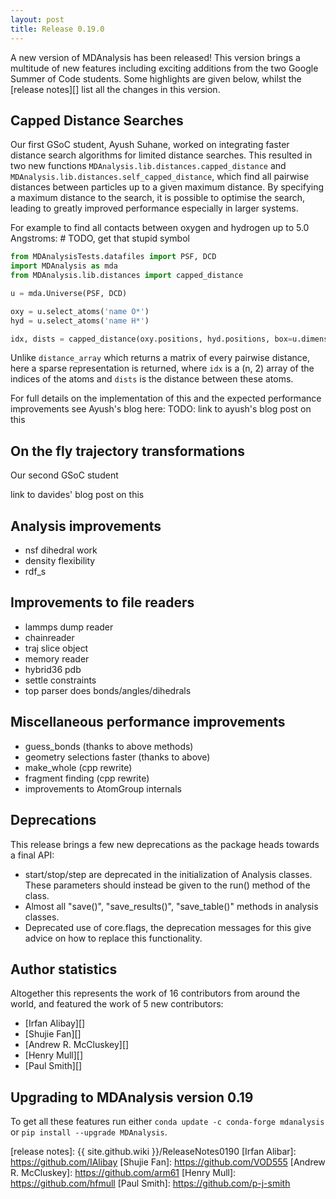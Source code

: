 ```yaml
---
layout: post
title: Release 0.19.0
---
```


A new version of MDAnalysis has been released!
This version brings a multitude of new features
including exciting additions from the two Google Summer of Code students.
Some highlights are given below, whilst
the [release notes][] list all the changes in this version.

## Capped Distance Searches

Our first GSoC student, Ayush Suhane, worked on integrating faster distance search algorithms
for limited distance searches.
This resulted in two new functions `MDAnalysis.lib.distances.capped_distance` and
`MDAnalysis.lib.distances.self_capped_distance`, which find all pairwise distances between
particles up to a given maximum distance.
By specifying a maximum distance to the search, it is possible to optimise the search,
leading to greatly improved performance especially in larger systems.

For example to find all contacts between oxygen and hydrogen up to 5.0 Angstroms: # TODO, get that stupid symbol
```python
from MDAnalysisTests.datafiles import PSF, DCD
import MDAnalysis as mda
from MDAnalysis.lib.distances import capped_distance

u = mda.Universe(PSF, DCD)

oxy = u.select_atoms('name O*')
hyd = u.select_atoms('name H*')

idx, dists = capped_distance(oxy.positions, hyd.positions, box=u.dimensions, max_cutoff=5.0)
```
Unlike `distance_array` which returns a matrix of every pairwise distance,
here a sparse representation is returned,
where `idx` is a (n, 2) array of the indices of the atoms
and `dists` is the distance between these atoms.

For full details on the implementation of this and the expected performance improvements
see Ayush's blog here: TODO: link to ayush's blog post on this

## On the fly trajectory transformations

Our second GSoC student

link to davides' blog post on this

## Analysis improvements

- nsf dihedral work
- density flexibility
- rdf_s

## Improvements to file readers

- lammps dump reader
- chainreader
- traj slice object
- memory reader
- hybrid36 pdb
- settle constraints
- top parser does bonds/angles/dihedrals


## Miscellaneous performance improvements

- guess_bonds (thanks to above methods)
- geometry selections faster (thanks to above)
- make_whole (cpp rewrite)
- fragment finding (cpp rewrite)
- improvements to AtomGroup internals

## Deprecations

This release brings a few new deprecations as the package heads towards a final API:

  * start/stop/step are deprecated in the initialization of Analysis classes.
    These parameters should instead be given to the run() method of the class.
  * Almost all "save()", "save_results()", "save_table()" methods in
    analysis classes.
  * Deprecated use of core.flags, the deprecation messages for this give advice
    on how to replace this functionality.

## Author statistics

Altogether this represents the work of 16 contributors from around the world,
and featured the work of 5 new contributors:
 - [Irfan Alibay][]
 - [Shujie Fan][]
 - [Andrew R. McCluskey][]
 - [Henry Mull][]
 - [Paul Smith][]


## Upgrading to MDAnalysis version 0.19

To get all these features run either `conda update -c conda-forge mdanalysis`
or `pip install --upgrade MDAnalysis`.


[release notes]: {{ site.github.wiki }}/ReleaseNotes0190
[Irfan Alibar]: https://github.com/IAlibay
[Shujie Fan]: https://github.com/VOD555
[Andrew R. McCluskey]: https://github.com/arm61
[Henry Mull]: https://github.com/hfmull
[Paul Smith]: https://github.com/p-j-smith

